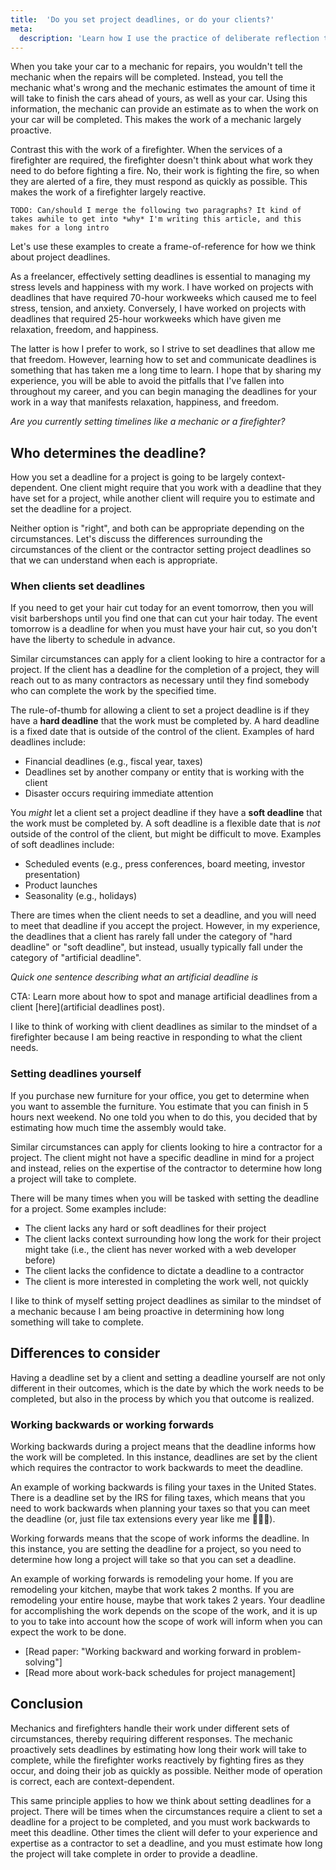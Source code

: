 ```yaml
---
title:  'Do you set project deadlines, or do your clients?'
meta: 
  description: 'Learn how I use the practice of deliberate reflection to reliably improve my work and well-being.'
---
```


When you take your car to a mechanic for repairs, you wouldn't tell the mechanic when the repairs will be completed. Instead, you tell the mechanic what's wrong and the mechanic estimates the amount of time it will take to finish the cars ahead of yours, as well as your car. Using this information, the mechanic can provide an estimate as to when the work on your car will be completed. This makes the work of a mechanic largely proactive. 

Contrast this with the work of a firefighter. When the services of a firefighter are required, the firefighter doesn't think about what work they need to do before fighting a fire. No, their work is fighting the fire, so when they are alerted of a fire, they must respond as quickly as possible. This makes the work of a firefighter largely reactive. 

	TODO: Can/should I merge the following two paragraphs? It kind of takes awhile to get into *why* I'm writing this article, and this makes for a long intro

Let's use these examples to create a frame-of-reference for how we think about project deadlines. 

As a freelancer, effectively setting deadlines is essential to managing my stress levels and happiness with my work. I have worked on projects with deadlines that have required 70-hour workweeks which caused me to feel stress, tension, and anxiety. Conversely, I have worked on projects with deadlines that required 25-hour workweeks which have given me relaxation, freedom, and happiness.

The latter is how I prefer to work, so I strive to set deadlines that allow me that freedom. However, learning how to set and communicate deadlines is something that has taken me a long time to learn. I hope that by sharing my experience, you will be able to avoid the pitfalls that I've fallen into throughout my career, and you can begin managing the deadlines for your work in a way that manifests relaxation, happiness, and freedom.

*Are you currently setting timelines like a mechanic or a firefighter?*

## Who determines the deadline?
How you set a deadline for a project is going to be largely context-dependent. One client might require that you work with a deadline that they have set for a project, while another client will require you to estimate and set the deadline for a project. 

Neither option is "right", and both can be appropriate depending on the circumstances. Let's discuss the differences surrounding the circumstances of the client or the contractor setting project deadlines so that we can understand when each is appropriate. 

### When clients set deadlines
If you need to get your hair cut today for an event tomorrow, then you will visit barbershops until you find one that can cut your hair today. The event tomorrow is a deadline for when you must have your hair cut, so you don't have the liberty to schedule in advance.

Similar circumstances can apply for a client looking to hire a contractor for a project. If the client has a deadline for the completion of a project, they will reach out to as many contractors as necessary until they find somebody who can complete the work by the specified time.

The rule-of-thumb for allowing a client to set a project deadline is if they have a **hard deadline** that the work must be completed by. A hard deadline is a fixed date that is outside of the control of the client. Examples of hard deadlines include: 
- Financial deadlines (e.g., fiscal year, taxes)
- Deadlines set by another company or entity that is working with the client
- Disaster occurs requiring immediate attention

You *might* let a client set a project deadline if they have a **soft deadline** that the work must be completed by. A soft deadline is a flexible date that is *not* outside of the control of the client, but might be difficult to move. Examples of soft deadlines include: 
- Scheduled events (e.g., press conferences, board meeting, investor presentation)
- Product launches
- Seasonality (e.g., holidays)

There are times when the client needs to set a deadline, and you will need to meet that deadline if you accept the project. However, in my experience, the deadlines that a client has rarely fall under the category of "hard deadline" or "soft deadline", but instead, usually typically fall under the category of "artificial deadline".

*Quick one sentence describing what an artificial deadline is*

CTA: Learn more about how to spot and manage artificial deadlines from a client [here](artificial deadlines post).

I like to think of working with client deadlines as similar to the mindset of a firefighter because I am being reactive in responding to what the client needs. 

### Setting deadlines yourself
If you purchase new furniture for your office, you get to determine when you want to assemble the furniture. You estimate that you can finish in 5 hours next weekend. No one told you when to do this, you decided that by estimating how much time the assembly would take. 

Similar circumstances can apply for clients looking to hire a contractor for a project. The client might not have a specific deadline in mind for a project and instead, relies on the expertise of the contractor to determine how long a project will take to complete. 

There will be many times when you will be tasked with setting the deadline for a project. Some examples include: 
- The client lacks any hard or soft deadlines for their project
- The client lacks context surrounding how long the work for their project might take (i.e., the client has never worked with a web developer before)
- The client lacks the confidence to dictate a deadline to a contractor
- The client is more interested in completing the work well, not quickly

I like to think of myself setting project deadlines as similar to the mindset of a mechanic because I am being proactive in determining how long something will take to complete. 

## Differences to consider
Having a deadline set by a client and setting a deadline yourself are not only different in their outcomes, which is the date by which the work needs to be completed, but also in the process by which you that outcome is realized.

### Working backwards or working forwards
Working backwards during a project means that the deadline informs how the work will be completed. In this instance, deadlines are set by the client which requires the contractor to work backwards to meet the deadline. 

An example of working backwards is filing your taxes in the United States. There is a deadline set by the IRS for filing taxes, which means that you need to work backwards when planning your taxes so that you can meet the deadline (or, just file tax extensions every year like me 💁🏼‍♂️).

Working forwards means that the scope of work informs the deadline. In this instance, you are setting the deadline for a project, so you need to determine how long a project will take so that you can set a deadline. 

An example of working forwards is remodeling your home. If you are remodeling your kitchen, maybe that work takes 2 months. If you are remodeling your entire house, maybe that work takes 2 years. Your deadline for accomplishing the work depends on the scope of the work, and it is up to you to take into account how the scope of work will inform when you can expect the work to be done.
  - [Read paper: "Working backward and working forward in problem-solving"]
  - [Read more about work-back schedules for project management]

## Conclusion
Mechanics and firefighters handle their work under different sets of circumstances, thereby requiring different responses. The mechanic proactively sets deadlines by estimating how long their work will take to complete, while the firefighter works reactively by fighting fires as they occur, and doing their job as quickly as possible. Neither mode of operation is correct, each are context-dependent. 

This same principle applies to how we think about setting deadlines for a project. There will be times when the circumstances require a client to set a deadline for a project to be completed, and you must work backwards to meet this deadline. Other times the client will defer to your experience and expertise as a contractor to set a deadline, and you must estimate how long the project will take complete in order to provide a deadline. 